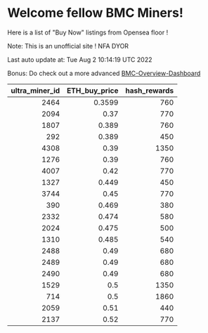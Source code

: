 # Welcome fellow BMC Miners!
Here is a list of "Buy Now" listings from Opensea floor !

Note: This is an unofficial site ! NFA DYOR

Last auto update at: Tue Aug  2 10:14:19 UTC 2022

Bonus: Do check out a more advanced [BMC-Overview-Dashboard](https://dune.com/defifunk/BMC-Overview-Dashboard)


|   ultra_miner_id |   ETH_buy_price |   hash_rewards |
|-----------------:|----------------:|---------------:|
|             2464 |          0.3599 |            760 |
|             2094 |          0.37   |            770 |
|             1807 |          0.389  |            760 |
|              292 |          0.389  |            450 |
|             4308 |          0.39   |           1350 |
|             1276 |          0.39   |            760 |
|             4007 |          0.42   |            770 |
|             1327 |          0.449  |            450 |
|             3744 |          0.45   |            770 |
|              390 |          0.469  |            380 |
|             2332 |          0.474  |            580 |
|             2024 |          0.475  |            500 |
|             1310 |          0.485  |            540 |
|             2488 |          0.49   |            680 |
|             2489 |          0.49   |            680 |
|             2490 |          0.49   |            680 |
|             1529 |          0.5    |           1350 |
|              714 |          0.5    |           1860 |
|             2059 |          0.51   |            440 |
|             2137 |          0.52   |            770 |